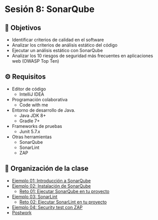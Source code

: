 # Sesión 8: SonarQube

## :dart: Objetivos

- Identificar criterios de calidad en el software
- Analizar los criterios de análisis estático del código
- Ejecutar un análisis estático con SonarQube
- Analizar los 10 riesgos de seguridad más frecuentes en aplicaciones web (OWASP Top Ten)

## ⚙ Requisitos

- Editor de código
  - IntelliJ IDEA
- Programación colaborativa
  - Code with me
- Entorno de desarrollo de Java.
  - Java JDK 8+
  - Gradle 7+
- Frameworks de pruebas
  - Junit 5.7.x
- Otras herramientas
  - SonarQube
  - SonarLint
  - ZAP

## 📂 Organización de la clase

- [Ejemplo 01:  Introducción a SonarQube](./Ejemplo-01)
- [Ejemplo 02: Instalación de SonarQube](./Ejemplo-02)
    - [Reto 01: Ejecutar SonarQube en tu proyecto](./Reto-01)
- [Ejemplo 03: SonarLint](./Ejemplo-03)
    - [Reto 02: Ejecutar SonarLint en tu proyecto](./Reto-02)
- [Ejemplo 04: Security test con ZAP](./Ejemplo-04)
- [Postwork](./Postwork)




